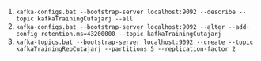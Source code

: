 1. `kafka-configs.bat --bootstrap-server localhost:9092 --describe --topic kafkaTrainingCutajarj --all`
2. `kafka-configs.bat --bootstrap-server localhost:9092 --alter --add-config retention.ms=43200000 --topic kafkaTrainingCutajarj`
3. `kafka-topics.bat --bootstrap-server localhost:9092 --create --topic kafkaTrainingRepCutajarj --partitions 5 --replication-factor 2`